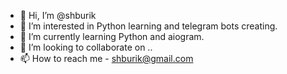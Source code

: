 - 👋 Hi, I’m @shburik
- 👀 I’m interested in Python learning and telegram bots creating.
- 🌱 I’m currently learning Python and aiogram.
- 💞️ I’m looking to collaborate on ..
- 📫 How to reach me - shburik@gmail.com

<!---
shburik/shburik is a ✨ special ✨ repository because its `README.md` (this file) appears on your GitHub profile.
You can click the Preview link to take a look at your changes.
--->
